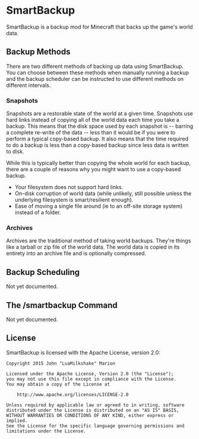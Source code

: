 SmartBackup
===========

SmartBackup is a backup mod for Minecraft that backs up the game's world data.


Backup Methods
--------------

There are two different methods of backing up data using SmartBackup. You can
choose between these methods when manually running a backup and the backup
scheduler can be instructed to use different methods on different intervals.

### Snapshots

Snapshots are a restorable state of the world at a given time. Snapshots use
hard links instead of copying all of the world data each time you take a backup.
This means that the disk space used by each snapshot is -- barring a complete
re-write of the data -- less than it would be if you were to perform a typical
copy-based backup. It also means that the time required to do a backup is less
than a copy-based backup since less data is written to disk.

While this is typically better than copying the whole world for each backup,
there are a couple of reasons why you might want to use a copy-based backup.

* Your filesystem does not support hard links.
* On-disk corruption of world data (while unlikely, still possible unless the
  underlying filesystem is smart/resilient enough).
* Ease of moving a single file around (ie to an off-site storage system) instead
  of a folder.

### Archives

Archives are the traditional method of taking world backups. They're things like
a tarball or zip file of the world data. The world data is copied in its
entirety into an archive file and is optionally compressed.


Backup Scheduling
-----------------

Not yet documented.


The /smartbackup Command
------------------------

Not yet documented.


License
-------

SmartBackup is licensed with the Apache License, version 2.0:

    Copyright 2015 John "LuaMilkshake" Marion

    Licensed under the Apache License, Version 2.0 (the "License");
    you may not use this file except in compliance with the License.
    You may obtain a copy of the License at

    	http://www.apache.org/licenses/LICENSE-2.0

    Unless required by applicable law or agreed to in writing, software
    distributed under the License is distributed on an "AS IS" BASIS,
    WITHOUT WARRANTIES OR CONDITIONS OF ANY KIND, either express or implied.
    See the License for the specific language governing permissions and
    limitations under the License.
